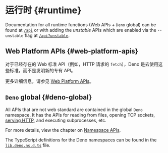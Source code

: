 # 运行时 {#runtime}

Documentation for all runtime functions (Web APIs + `Deno` global) can be found
at [`/api`](/api) or with adding the _unstable_ APIs which are enabled via the
`--unstable` flag at [`/api?unstable`](/api?unstable).

## Web Platform APIs {#web-platform-apis}

对于已经存在的 Web 标准 API（例如，HTTP 请求的 `fetch`），Deno 是去使用这些标准，而不是发明新的专有 API。

更多详细信息，请参见 [Web Platform APIs](./runtime/web_platform_apis.md)。

## `Deno` global {#deno-global}

All APIs that are not web standard are contained in the global `Deno` namespace.
It has the APIs for reading from files, opening TCP sockets,
[serving HTTP](./runtime/http_server_apis.md), and executing subprocesses, etc.

For more details, view the chapter on
[Namespace APIs](./runtime/namespace_apis.md).

The TypeScript definitions for the Deno namespaces can be found in the
[`lib.deno.ns.d.ts`](https://github.com/denoland/deno/blob/$CLI_VERSION/cli/dts/lib.deno.ns.d.ts)
file.
